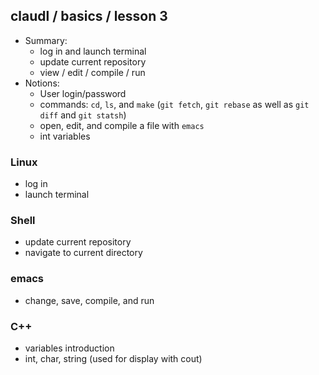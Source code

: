 ## claudl / basics / lesson 3 

- Summary:
  - log in and launch terminal
  - update current repository
  - view / edit / compile / run
- Notions:
  - User login/password
  - commands: `cd`, `ls`, and `make` (`git fetch`, `git rebase` as well as `git diff` and `git statsh`)
  - open, edit, and compile a file with `emacs`
  - int variables 

### Linux
- log in
- launch terminal

### Shell
- update current repository
- navigate to current directory

### emacs
- change, save, compile, and run

### C++
- variables introduction
- int, char, string (used for display with cout)
